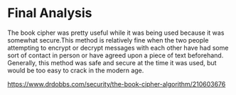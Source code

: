 # Final Analysis
The book cipher was pretty useful while it was being used because it was somewhat secure.This method is relatively fine when the two people attempting to encrypt or decrypt messages with each other have had some sort of contact in person or have agreed upon a piece of text beforehand. Generally, this method was safe and secure at the time it was used, but would be too easy to crack in the modern age. 

https://www.drdobbs.com/security/the-book-cipher-algorithm/210603676
